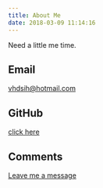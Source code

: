 ```yaml
---
title: About Me
date: 2018-03-09 11:14:16
---
```


Need a little me time.

## Email

vhdsih@hotmail.com

## GitHub

[click here](https://github.com/vhdsih)

## Comments

[Leave me a message](https://github.com/vhdsih/vhdsih.github.io/issues)

